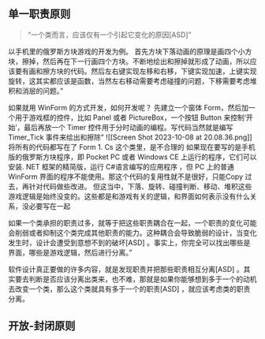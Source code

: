 ## 单一职责原则
>“一个类而言，应该仅有一个引起它变化的原因[ASD]”

以手机里的俄罗斯方块游戏的开发为例。
首先方块下落动画的原理是画四个小方块，擦掉，然后再在下一行画四个方块。不断地绘出和擦掉就形成了动画，所以应该要有画和擦方块的代码。然后左右键实现左移和右移，下键实现加速，上键实现旋转，这其实都应该是函数，当然左右移动需要考虑碰撞的问题，下移需要考虑堆积和消层的问题。”

如果就用 WinForm 的方式开发，如何开发呢？
先建立一个窗体 Form，然后加一个用于游戏框的控件，比如 Panel 或者 PictureBox，一个按钮 Button 来控制‘开始’，最后再放一个 Timer 控件用于分时动画的编程。写代码当然就是编写 Timer_Tick 事件来绘出和擦除”
![[Screen Shot 2023-10-08 at 20.08.36.png]]
将所有的代码都写在了 Form 1. Cs 这个类里，是不合理的
如果现在要写的是手机版的俄罗斯方块程序，即 Pocket PC 或者 Windows CE 上运行的程序，它们可以安装. NET 框架的精简版，运行 C#语言编写的应用程序 ，但 PC 上的普通 WinForm 界面的程序不能使用。那这个代码的复用性就不是很好，只能Copy 过去，再针对代码做些改进。
但这当中，下落、旋转、碰撞判断、移动、堆积这些游戏逻辑是始终没变的。这些都是和游戏有关的逻辑，和界面如何表示没有什么关系，没必要写在一起

如果一个类承担的职责过多，就等于把这些职责耦合在一起，一个职责的变化可能会削弱或者抑制这个类完成其他职责的能力。这种耦合会导致脆弱的设计，当变化发生时，设计会遭受到意想不到的破坏[ASD] 。事实上，你完全可以找出哪些是界面，哪些是游戏逻辑，然后进行分离。”

软件设计真正要做的许多内容，就是发现职责并把那些职责相互分离[ASD] 。其实要去判断是否应该分离出类来，也不难，那就是如果你能够想到多于一个的动机去改变一个类，那么这个类就具有多于一个的职责[ASD] ，就应该考虑类的职责分离。

## 开放-封闭原则